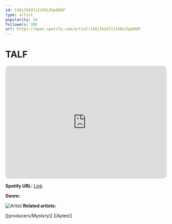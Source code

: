 ```yaml
---
id: 130jI6Z47iI1VDL5Sp866P
type: artist
popularity: 24
followers: 305
url: https://open.spotify.com/artist/130jI6Z47iI1VDL5Sp866P
---
```

# TALF

<iframe style="border-radius:12px" src="https://open.spotify.com/embed/artist/130jI6Z47iI1VDL5Sp866P" width="100%" height="352" frameBorder="0" allowfullscreen="" allow="autoplay; clipboard-write; encrypted-media; fullscreen; picture-in-picture" loading="lazy"></iframe>

**Spotify URL:** [Link](https://open.spotify.com/artist/130jI6Z47iI1VDL5Sp866P)

**Genre:** 

![Artist](https://i.scdn.co/image/ab6761610000e5eb3d42a10a82ea4c768dd7aaa4)
**Related artists:**

[[producers/Mystxry]]
[[Aytee]]

